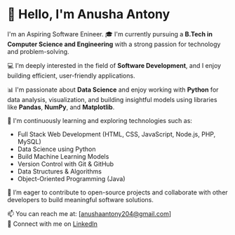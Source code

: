 # 👋 Hello, I'm Anusha Antony

I'm an Aspiring Software Enineer.
🎓 I'm currently pursuing a **B.Tech in Computer Science and Engineering** with a strong passion for technology and problem-solving.

💻 I’m deeply interested in the field of **Software Development**, and I enjoy building efficient, user-friendly applications.

📊 I'm passionate about **Data Science** and enjoy working with **Python** for data analysis, visualization, and building insightful models using libraries like **Pandas**, **NumPy**, and **Matplotlib**.


🌱 I'm continuously learning and exploring technologies such as:
- Full Stack Web Development (HTML, CSS, JavaScript, Node.js, PHP, MySQL)
- Data Science using Python
- Build Machine Learning Models
- Version Control with Git & GitHub
- Data Structures & Algorithms
- Object-Oriented Programming (Java)

🚀 I’m eager to contribute to open-source projects and collaborate with other developers to build meaningful software solutions.

📫 You can reach me at: [anushaantony204@gmail.com]  
🔗 Connect with me on [LinkedIn](https://www.linkedin.com/in/anusha-antony244/) 

<!---
Anusha-Antony/Anusha-Antony is a ✨ special ✨ repository because its `README.md` (this file) appears on your GitHub profile.
You can click the Preview link to take a look at your changes.
--->
